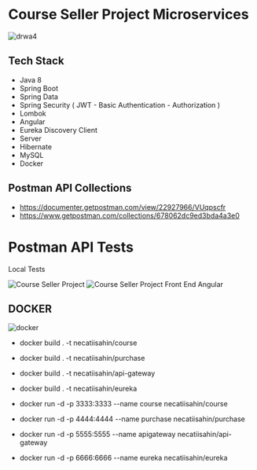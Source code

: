 # Course Seller Project Microservices

![drwa4](https://user-images.githubusercontent.com/17224549/192118436-182c8ffb-cd8a-4f78-bbb6-3098de3b4b0e.png)

## Tech Stack

- Java 8
- Spring Boot
- Spring Data
- Spring Security ( JWT - Basic Authentication - Authorization )
- Lombok
- Angular
- Eureka Discovery Client
- Server
- Hibernate
- MySQL
- Docker


## Postman API Collections
- https://documenter.getpostman.com/view/22927966/VUqpscfr
- https://www.getpostman.com/collections/678062dc9ed3bda4a3e0

# Postman API Tests

Local Tests

![Course Seller Project](https://user-images.githubusercontent.com/17224549/186480510-681a8b31-009d-4658-821d-59f7684d5124.gif)
![Course Seller Project Front End Angular](https://user-images.githubusercontent.com/17224549/186480522-8d23f81e-b661-4c5f-bf47-68d9dff6c881.gif)


## DOCKER
![docker](https://user-images.githubusercontent.com/17224549/192116292-1b075512-2b58-4ba8-9b89-8e97cfbaa1e2.png)


- docker build . -t necatiisahin/course
- docker build . -t necatiisahin/purchase
- docker build . -t necatiisahin/api-gateway
- docker build . -t necatiisahin/eureka


- docker run -d -p 3333:3333 --name course necatiisahin/course
- docker run -d -p 4444:4444 --name purchase necatiisahin/purchase
- docker run -d -p 5555:5555 --name apigateway necatiisahin/api-gateway
- docker run -d -p 6666:6666 --name eureka necatiisahin/eureka




```
